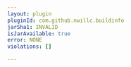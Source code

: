 ```yaml
---
layout: plugin
pluginId: com.github.nwillc.buildinfo
jarSha1: INVALID
isJarAvailable: true
error: NONE
violations: []

---
```

